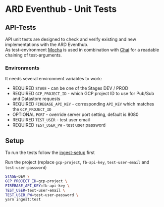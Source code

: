 # ARD Eventhub - Unit Tests

## API-Tests

API unit tests are designed to check and verify existing and new implementations with the ARD Eventhub.  
As test-environment [Mocha](https://mochajs.org/) is used in combination with [Chai](https://www.chaijs.com/) for a readable chaining of test-arguments.

### Environments

It needs several environment variables to work:

- REQUIRED `STAGE` - can be one of the Stages DEV / PROD
- REQUIRED `GCP_PROJECT_ID` - which GCP project ID to use for Pub/Sub and Datastore requests
- REQUIRED `FIREBASE_API_KEY` - corresponding `API_KEY` which matches the `GCP_PROJECT_ID`
- OPTIONAL `PORT` - override server port setting, default is 8080
- REQUIRED `TEST_USER` - test user email
- REQUIRED `TEST_USER_PW` - test user password

## Setup

To run the tests follow the [ingest-setup](../src/ingest/README.md) first

Run the project (replace `gcp-project`, `fb-api-key`, `test-user-email` and `test-user-password`)

   ```sh
   STAGE=DEV \
   GCP_PROJECT_ID=gcp-project \
   FIREBASE_API_KEY=fb-api-key \
   TEST_USER=test-user-email \
   TEST_USER_PW=test-user-password \
   yarn ingest:test
   ```
